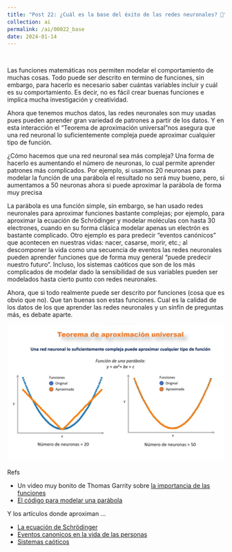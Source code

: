 ```yaml
---
title: "Post 22: ¿Cuál es la base del éxito de las redes neuronales? 🧐"
collection: ai
permalink: /ai/00022_base
date: 2024-01-14
---
```


&nbsp;

Las funciones matemáticas nos permiten modelar el comportamiento de muchas cosas. Todo puede ser descrito en termino de funciones, sin embargo, para hacerlo es necesario saber cuántas variables incluir y cuál es su comportamiento. Es decir, no es fácil crear buenas funciones e implica mucha investigación y creatividad. 

Ahora que tenemos muchos datos, las redes neuronales son muy usadas pues pueden aprender gran variedad de patrones a partir de los datos. Y en esta interacción el “Teorema de aproximación universal”nos asegura que una red neuronal lo suficientemente compleja puede aproximar cualquier tipo de función. 

¿Cómo hacemos que una red neuronal sea más compleja? Una forma de hacerlo es aumentando el número de neuronas, lo cual permite aprender patrones más complicados. Por ejemplo, si usamos 20 neuronas para modelar la función de una parábola el resultado no será muy bueno, pero, si aumentamos a 50 neuronas ahora si puede aproximar la parábola de forma muy precisa 

La parábola es una función simple, sin embargo, se han usado redes neuronales para aproximar funciones bastante complejas; por ejemplo, para aproximar la ecuación de Schrödinger y modelar moléculas con hasta 30 electrones, cuando en su forma clásica modelar apenas un electrón es bastante complicado. Otro ejemplo es para predecir “eventos canónicos” que acontecen en nuestras vidas: nacer, casarse, morir, etc.; al descomponer la vida como una secuencia de eventos las redes neuronales pueden aprender funciones que de forma muy general “puede predecir nuestro futuro”. Incluso, los sistemas caóticos que son de los más complicados de modelar dado la sensibilidad de sus variables pueden ser modelados hasta cierto punto con redes neuronales. 

Ahora, que si todo realmente puede ser descrito por funciones (cosa que es obvio que no). Que tan buenas son estas funciones. Cual es la calidad de los datos de los que aprender las redes neuronales y un sinfín de preguntas más, es debate aparte. 


![img](/images/ai/00022_nn.jpg)

Refs
* Un video muy bonito de Thomas Garrity sobre [la importancia de las funciones](https://www.youtube.com/watch?v=PAZTIAfaNr8) 
* [El código para modelar una parábola](https://github.com/timothylimyl/UAT)

Y los artículos donde aproximan …
- [La ecuación de Schrödinger](https://www.nature.com/articles/s41557-020-0544-y)
- [Eventos canonicos en la vida de las personas](https://www.nature.com/articles/s43588-023-00573-5)
- [Sistemas caóticos](https://journals.aps.org/prresearch/abstract/10.1103/PhysRevResearch.5.043252)


